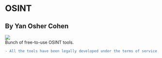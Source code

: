# OSINT
## By Yan Osher Cohen
![](https://cdn.pixabay.com/photo/2017/05/08/19/35/cyber-security-2296269_960_720.jpg)  
Bunch of free-to-use OSINT tools.  
  
```diff
- All the tools have been legally developed under the terms of service of the companies.
```

